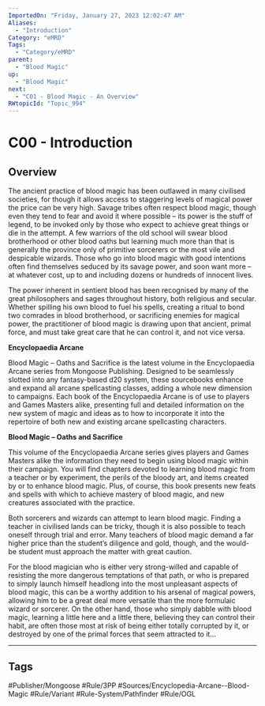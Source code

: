 ```yaml
---
ImportedOn: "Friday, January 27, 2023 12:02:47 AM"
Aliases:
  - "Introduction"
Category: "eMRD"
Tags:
  - "Category/eMRD"
parent:
  - "Blood Magic"
up:
  - "Blood Magic"
next:
  - "C01 - Blood Magic - An Overview"
RWtopicId: "Topic_994"
---
```

# C00 - Introduction
## Overview
The ancient practice of blood magic has been outlawed in many civilised societies, for though it allows access to staggering levels of magical power the price can be very high. Savage tribes often respect blood magic, though even they tend to fear and avoid it where possible – its power is the stuff of legend, to be invoked only by those who expect to achieve great things or die in the attempt. A few warriors of the old school will swear blood brotherhood or other blood oaths but learning much more than that is generally the province only of primitive sorcerers or the most vile and despicable wizards. Those who go into blood magic with good intentions often find themselves seduced by its savage power, and soon want more – at whatever cost, up to and including dozens or hundreds of innocent lives.

The power inherent in sentient blood has been recognised by many of the great philosophers and sages throughout history, both religious and secular. Whether spilling his own blood to fuel his spells, creating a ritual to bond two comrades in blood brotherhood, or sacrificing enemies for magical power, the practitioner of blood magic is drawing upon that ancient, primal force, and must take great care that he can control it, and not vice versa.

**Encyclopaedia Arcane**

Blood Magic – Oaths and Sacrifice is the latest volume in the Encyclopaedia Arcane series from Mongoose Publishing. Designed to be seamlessly slotted into any fantasy-based d20 system, these sourcebooks enhance and expand all arcane spellcasting classes, adding a whole new dimension to campaigns. Each book of the Encyclopaedia Arcane is of use to players and Games Masters alike, presenting full and detailed information on the new system of magic and ideas as to how to incorporate it into the repertoire of both new and existing arcane spellcasting characters.

**Blood Magic – Oaths and Sacrifice**

This volume of the Encyclopaedia Arcane series gives players and Games Masters alike the information they need to begin using blood magic within their campaign. You will find chapters devoted to learning blood magic from a teacher or by experiment, the perils of the bloody art, and items created by or to enhance blood magic. Plus, of course, this book presents new feats and spells with which to achieve mastery of blood magic, and new creatures associated with the practice.

Both sorcerers and wizards can attempt to learn blood magic. Finding a teacher in civilised lands can be tricky, though it is also possible to teach oneself through trial and error. Many teachers of blood magic demand a far higher price than the student’s diligence and gold, though, and the would-be student must approach the matter with great caution.

For the blood magician who is either very strong-willed and capable of resisting the more dangerous temptations of that path, or who is prepared to simply launch himself headlong into the most unpleasant aspects of blood magic, this can be a worthy addition to his arsenal of magical powers, allowing him to be a great deal more versatile than the more formulaic wizard or sorcerer. On the other hand, those who simply dabble with blood magic, learning a little here and a little there, believing they can control their habit, are often those most at risk of being either totally corrupted by it, or destroyed by one of the primal forces that seem attracted to it...


---
## Tags
#Publisher/Mongoose #Rule/3PP #Sources/Encyclopedia-Arcane--Blood-Magic #Rule/Variant #Rule-System/Pathfinder #Rule/OGL

